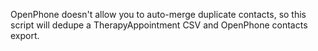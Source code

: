 OpenPhone doesn't allow you to auto-merge duplicate contacts, so this script will dedupe a TherapyAppointment CSV and OpenPhone contacts export.

